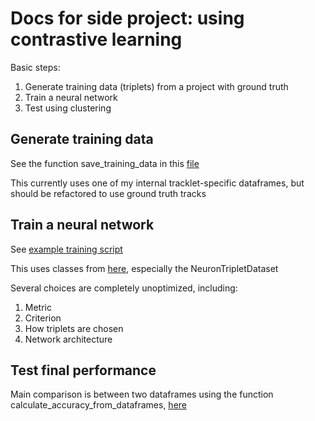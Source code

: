 # Docs for side project: using contrastive learning

Basic steps:
1. Generate training data (triplets) from a project with ground truth
2. Train a neural network
3. Test using clustering

## Generate training data

See the function save_training_data in this [file](../../wbfm/barlow_project/utils/data_loading.py)

This currently uses one of my internal tracklet-specific dataframes, but should be refactored to use ground truth tracks

## Train a neural network

See [example training script](../../wbfm/barlow_project/scripts/train_triplet_image_space.py)

This uses classes from [here](../../wbfm/barlow_project/utils/data_loading.py), especially the NeuronTripletDataset

Several choices are completely unoptimized, including:
1. Metric
2. Criterion
3. How triplets are chosen
4. Network architecture

## Test final performance

Main comparison is between two dataframes using the function calculate_accuracy_from_dataframes, [here](../../wbfm/utils/performance/comparing_ground_truth.py)

